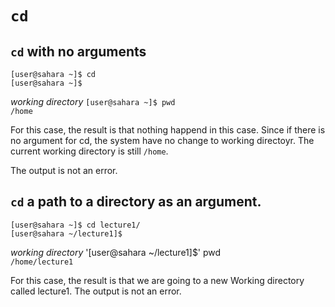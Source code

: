 # `cd`

## `cd` with no arguments
`[user@sahara ~]$ cd` </br>
`[user@sahara ~]$`

*working directory*
`[user@sahara ~]$ pwd`</br>
`/home`

For this case, the result is that nothing happend in this case. Since if there is no argument for cd, the system have no change to working directoyr. The current working directory is still `/home`.

The output is not an error.


## `cd` a path to a directory as an argument.
`[user@sahara ~]$ cd lecture1/`</br>
`[user@sahara ~/lecture1]$ `

*working directory*
'[user@sahara ~/lecture1]$' pwd </br>
`/home/lecture1`

For this case, the result is that we are going to a new Working directory called lecture1.
The output is not an error.


